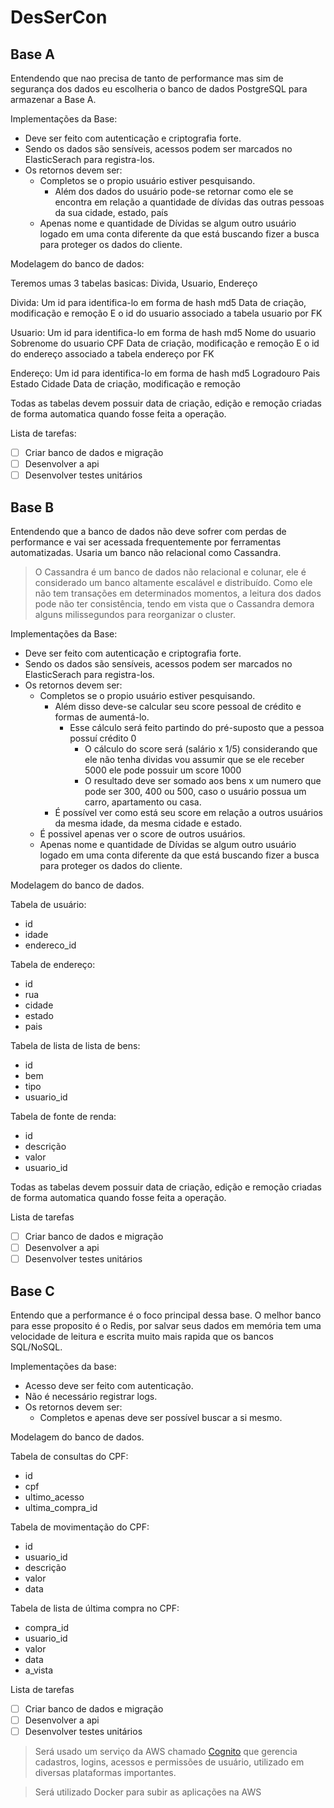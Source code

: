 # DesSerCon

## Base A

Entendendo que nao precisa de tanto de performance mas sim de segurança dos dados eu escolheria o banco de dados PostgreSQL para armazenar a Base A.

Implementações da Base:
- Deve ser feito com autenticação e criptografia forte.
- Sendo os dados são sensíveis, acessos podem ser marcados no ElasticSerach para registra-los.
- Os retornos devem ser:
  - Completos se o propio usuário estiver pesquisando.
    - Além dos dados do usuário pode-se retornar como ele se encontra em relação a quantidade de dívidas das outras pessoas da sua cidade, estado, país
  - Apenas nome e quantidade de Dívidas se algum outro usuário logado em uma conta diferente da que está buscando fizer a busca para proteger os dados do cliente.

Modelagem do banco de dados:

Teremos umas 3 tabelas basicas: Divida, Usuario, Endereço

Divida:
Um id para identifica-lo em forma de hash md5
Data de criação, modificação e remoção
E o id do usuario associado a tabela usuario por FK

Usuario:
Um id para identifica-lo em forma de hash md5
Nome do usuario
Sobrenome do usuario
CPF
Data de criação, modificação e remoção
E o id do endereço associado a tabela endereço por FK

Endereço:
Um id para identifica-lo em forma de hash md5
Logradouro
Pais
Estado
Cidade
Data de criação, modificação e remoção

Todas as tabelas devem possuir data de criação, edição e remoção criadas de forma automatica quando fosse feita a operação.

Lista de tarefas:
- [ ] Criar banco de dados e migração
- [ ] Desenvolver a api
- [ ] Desenvolver testes unitários

## Base B

Entendendo que a banco de dados não deve sofrer com perdas de performance e vai ser acessada frequentemente por ferramentas automatizadas. Usaria um banco não relacional como Cassandra.

> O Cassandra é um banco de dados não relacional e colunar, ele é considerado um banco altamente escalável e distribuído. Como ele não tem transações em determinados momentos, a leitura dos dados pode não ter consistência, tendo em vista que o Cassandra demora alguns milissegundos para reorganizar o cluster.

Implementações da Base:
- Deve ser feito com autenticação e criptografia forte.
- Sendo os dados são sensíveis, acessos podem ser marcados no ElasticSerach para registra-los.
- Os retornos devem ser:
  - Completos se o propio usuário estiver pesquisando.
    - Além disso deve-se calcular seu score pessoal de crédito e formas de aumentá-lo.
      - Esse cálculo será feito partindo do pré-suposto que a pessoa possuí crédito 0
        - O cálculo do score será (salário x 1/5) considerando que ele não tenha dividas vou assumir que se ele receber 5000 ele pode possuir um score 1000
        - O resultado deve ser somado aos bens x um numero que pode ser 300, 400 ou 500, caso o usuário possua um  carro, apartamento ou casa.
    - É possível ver como está seu score em relação a outros usuários da mesma idade, da mesma cidade e estado.
  - É possivel apenas ver o score de outros usuários.
  - Apenas nome e quantidade de Dívidas se algum outro usuário logado em uma conta diferente da que está buscando fizer a busca para proteger os dados do cliente.

Modelagem do banco de dados.

Tabela de usuário:
  - id
  - idade
  - endereco_id

Tabela de endereço:
  - id
  - rua
  - cidade
  - estado
  - pais

Tabela de lista de lista de bens:
  - id
  - bem
  - tipo
  - usuario_id

Tabela de fonte de renda:
  - id
  - descrição
  - valor
  - usuario_id

Todas as tabelas devem possuir data de criação, edição e remoção criadas de forma automatica quando fosse feita a operação.

Lista de tarefas
- [ ] Criar banco de dados e migração
- [ ] Desenvolver a api
- [ ] Desenvolver testes unitários

## Base C

Entendo que a performance é o foco principal dessa base. O melhor banco para esse proposito é o Redis, por salvar seus dados em memória tem uma velocidade de leitura e escrita muito mais rapida que os bancos SQL/NoSQL.

Implementações da base:
- Acesso deve ser feito com autenticação.
- Não é necessário registrar logs.
- Os retornos devem ser:
  - Completos e apenas deve ser possível buscar a si mesmo.
  
Modelagem do banco de dados.

Tabela de consultas do CPF:
  - id
  - cpf
  - ultimo_acesso
  - ultima_compra_id

Tabela de movimentação do CPF:
  - id
  - usuario_id
  - descrição
  - valor
  - data

Tabela de lista de última compra no CPF:
  - compra_id
  - usuario_id
  - valor
  - data
  - a_vista

Lista de tarefas
- [ ] Criar banco de dados e migração
- [ ] Desenvolver a api
- [ ] Desenvolver testes unitários

> Será usado um serviço da AWS chamado [Cognito](https://aws.amazon.com/pt/cognito/) que gerencia cadastros, logins, acessos e permissões de usuário, utilizado em diversas plataformas importantes.

> Será utilizado Docker para subir as aplicações na AWS 
